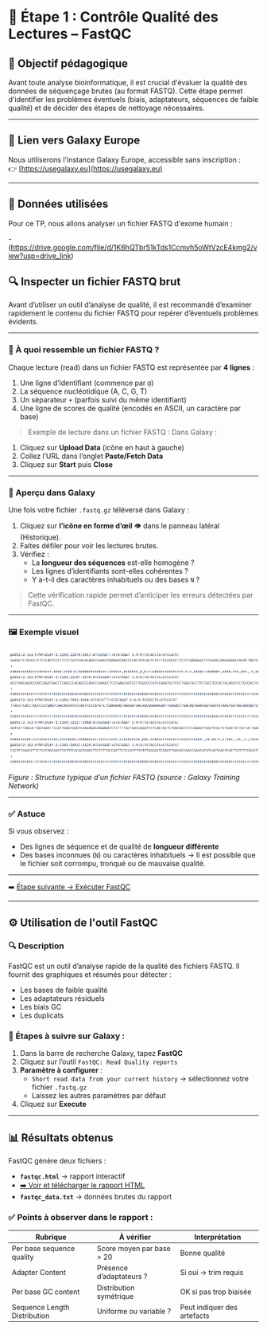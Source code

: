 # 🧪 Étape 1 : Contrôle Qualité des Lectures – FastQC

## 🎯 Objectif pédagogique

Avant toute analyse bioinformatique, il est crucial d'évaluer la qualité des données de séquençage brutes (au format FASTQ). Cette étape permet d'identifier les problèmes éventuels (biais, adaptateurs, séquences de faible qualité) et de décider des étapes de nettoyage nécessaires.

---

## 🔗 Lien vers Galaxy Europe

Nous utiliserons l'instance Galaxy Europe, accessible sans inscription :  
👉 [https://usegalaxy.eu](https://usegalaxy.eu)

---

## 📁 Données utilisées

Pour ce TP, nous allons analyser un fichier FASTQ d'exome humain :

-(https://drive.google.com/file/d/1K6hQTbr51kTds1Ccmyh5oWtVzcE4kmg2/view?usp=drive_link)


## 🔍 Inspecter un fichier FASTQ brut

Avant d’utiliser un outil d’analyse de qualité, il est recommandé d’examiner rapidement le contenu du fichier FASTQ pour repérer d’éventuels problèmes évidents.



---

### 📄 À quoi ressemble un fichier FASTQ ?

Chaque lecture (read) dans un fichier FASTQ est représentée par **4 lignes** :

1. Une ligne d’identifiant (commence par `@`)
2. La séquence nucléotidique (A, C, G, T)
3. Un séparateur `+` (parfois suivi du même identifiant)
4. Une ligne de scores de qualité (encodés en ASCII, un caractère par base)

> Exemple de lecture dans un fichier FASTQ :
Dans Galaxy :
1. Cliquez sur **Upload Data** (icône en haut à gauche)
2. Collez l’URL dans l’onglet **Paste/Fetch Data**
3. Cliquez sur **Start** puis **Close**

   
---

### 👀 Aperçu dans Galaxy

Une fois votre fichier `.fastq.gz` téléversé dans Galaxy :

1. Cliquez sur **l’icône en forme d’œil** 👁️ dans le panneau latéral (Historique).
2. Faites défiler pour voir les lectures brutes.
3. Vérifiez :
   - La **longueur des séquences** est-elle homogène ?
   - Les lignes d’identifiants sont-elles cohérentes ?
   - Y a-t-il des caractères inhabituels ou des bases `N` ?

> Cette vérification rapide permet d’anticiper les erreurs détectées par FastQC.

---

### 🖼️ Exemple visuel

![Structure FASTQ](images/fastq-format.PNG) 




*Figure : Structure typique d’un fichier FASTQ (source : Galaxy Training Network)*

---

### ✅ Astuce

Si vous observez :
- Des lignes de séquence et de qualité de **longueur différente**
- Des bases inconnues (`N`) ou caractères inhabituels
→ Il est possible que le fichier soit corrompu, tronqué ou de mauvaise qualité.

---

➡️ [Étape suivante → Exécuter FastQC](#exécuter-fastqc)



---

## ⚙️ Utilisation de l'outil FastQC

### 🔍 Description
FastQC est un outil d’analyse rapide de la qualité des fichiers FASTQ. Il fournit des graphiques et résumés pour détecter :
- Les bases de faible qualité
- Les adaptateurs résiduels
- Les biais GC
- Les duplicats

### 📌 Étapes à suivre sur Galaxy :

1. Dans la barre de recherche Galaxy, tapez **FastQC**
2. Cliquez sur l’outil `FastQC: Read Quality reports`
3. **Paramètre à configurer** :
   - `Short read data from your current history` → sélectionnez votre fichier `.fastq.gz`
   - Laissez les autres paramètres par défaut
4. Cliquez sur **Execute**

---

## 📊 Résultats obtenus

FastQC génère deux fichiers :
- **`fastqc.html`** → rapport interactif 
- [➡️ Voir et télécharger le rapport HTML](reports/FastQC_on_data_29__Webpage_html.html) 
- **`fastqc_data.txt`** → données brutes du rapport

### ✅ Points à observer dans le rapport :

| Rubrique | À vérifier | Interprétation |
|----------|------------|----------------|
| Per base sequence quality | Score moyen par base > 20 | Bonne qualité |
| Adapter Content | Présence d’adaptateurs ? | Si oui → trim requis |
| Per base GC content | Distribution symétrique | OK si pas trop biaisée |
| Sequence Length Distribution | Uniforme ou variable ? | Peut indiquer des artefacts |

